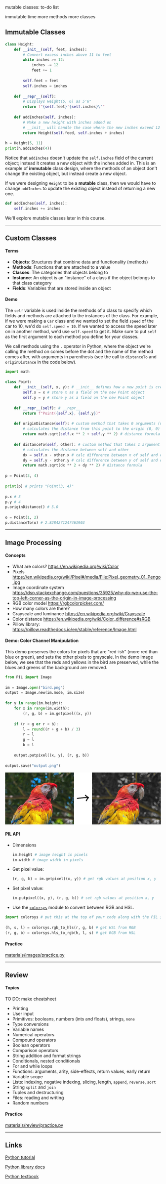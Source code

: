 mutable classes: to-do list

immutable time
more methods
more classes

## Immutable Classes

```py
class Height:
	def __init__(self, feet, inches):
		# Convert excess inches above 11 to feet
		while inches >= 12:
			inches -= 12
			feet += 1

		self.feet = feet
		self.inches = inches

	def __repr__(self):
		# Displays Height(5, 6) as 5'6"
		return f"{self.feet}'{self.inches}\""

	def addInches(self, inches):
		# Make a new height with inches added on
		# __init__ will handle the case where the new inches exceed 12
		return Height(self.feed, self.inches + inches)

h = Height(5, 11)
print(h.addInches(4))
```

Notice that `addInches` doesn't update the `self.inches` field of the current object; instead
it creates a new object with the inches added in. This is an example of **immutable** class design, where
the methods of an object don't change the existing object, but instead create a new object.

If we were designing `Height` to be a **mutable** class, then we would have to change `addInches` to
update the existing object instead of returning a new one.

```py
def addInches(self, inches):
	self.inches += inches
```

We'll explore mutable classes later in this course.

---

## Custom Classes

#### Terms

- **Objects**: Structures that combine data and functionality (methods)
- **Methods**: Functions that are attached to a value
- **Classes**: The categories that objects belong to
- **Instance**: An object is an "instance" of a class if the object belongs to that class category
- **Fields**: Variables that are stored inside an object

#### Demo

The `self` variable is used inside the methods of a class to specify which fields and methods are attached
to the instances of the class. For example, if we were making a `Car` class and we wanted to set the field `speed` of the car to 10, we'd do `self.speed = 10`.
If we wanted to access the speed later on in another method, we'd use `self.speed` to get it. Make sure to put `self` as the first argument to each method you define for your classes.

We call methods using the `.` operator in Python, where the object we're calling the method on comes before the dot and the name of the method comes after, with arguments in parenthesis (see the call to `distanceTo` and `originDistance` in the code below).

```py
import math

class Point:
	def __init__(self, x, y): # __init__ defines how a new point is created
		self.x = x # store x as a field on the new Point object
		self.y = y # store y as a field on the new Point object

	def __repr__(self): # __repr__
		return f"Point({self.x}, {self.y})"

	def originDistance(self): # custom method that takes 0 arguments (not counting self)
		# calculates the distance from this point to the origin (0, 0)
		return math.sqrt(self.x ** 2 + self.y ** 2) # distance formula

	def distanceTo(self, other): # custom method that takes 1 argument (not counting self)
		# calculates the distance between self and other
		dx = self.x - other.x # calc difference between x of self and other
		dy = self.y - other.y # calc difference between y of self and other
		return math.sqrt(dx ** 2 + dy ** 2) # distance formula

p = Point(3, 4)

print(p) # prints "Point(3, 4)"

p.x # 3
p.y # 4
p.originDistance() # 5.0

o = Point(1, 2)
p.distanceTo(o) # 2.8284271247461903
```

---

## Image Processing

#### Concepts

- What are colors? https://en.wikipedia.org/wiki/Color
- Pixels https://en.wikipedia.org/wiki/Pixel#/media/File:Pixel_geometry_01_Pengo.jpg
- Image coordinate system https://dsp.stackexchange.com/questions/35925/why-do-we-use-the-top-left-corner-as-the-origin-in-image-processing
- RGB color model https://rgbcolorpicker.com/
- How many colors are there?
- Grayscale and luminance https://en.wikipedia.org/wiki/Grayscale
- Color distance https://en.wikipedia.org/wiki/Color_difference#sRGB
- Pillow library: https://pillow.readthedocs.io/en/stable/reference/Image.html

#### Demo: Color Channel Manipulation

This demo preserves the colors for pixels that are "red-ish" (more red than blue or green), and sets the other pixels to grayscale. In the demo image below, we see that the reds and yellows in the bird are preserved, while the blues and greens of the background are removed.

```py
from PIL import Image

im = Image.open("bird.png")
output = Image.new(im.mode, im.size)

for y in range(im.height):
	for x in range(im.width):
		(r, g, b) = im.getpixel((x, y))

	if (r < g or r < b):
		l = round((r + g + b) / 3)
		r = l
		g = l
		b = l

	output.putpixel((x, y), (r, g, b))

output.save("output.png")
```

![color channel demo](materials/images/demo.png)

#### PIL API

- Dimensions

  ```py
  im.height # image height in pixels
  im.width # image width in pixels
  ```

- Get pixel value:

  ```py
  (r, g, b) = im.getpixel((x, y)) # get rgb values at position x, y
  ```

- Set pixel value:

  ```py
  im.putpixel((x, y), (r, g, b)) # set rgb values at position x, y
  ```

- Use the [`colorsys`](https://docs.python.org/3/library/colorsys.html) module to convert between RGB and HSL.

```py
import colorsys # put this at the top of your code along with the PIL import

(h, s, l) = colorsys.rgb_to_hls(r, g, b) # get HSL from RGB
(r, g, b) = colorsys.hls_to_rgb(h, l, s) # get RGB from HSL
```

#### Practice

[materials/images/practice.py](materials/images/practice.py)

---

## Review

#### Topics

TO DO: make cheatsheet

- Printing
- User input
- Primitives: booleans, numbers (ints and floats), strings, `none`
- Type conversions
- Variable names
- Numerical operators
- Compound operators
- Boolean operators
- Comparison operators
- String addition and format strings
- Conditionals, nested conditionals
- For and while loops
- Functions: arguments, arity, side-effects, return values, early return
- Variable scope
- Lists: indexing, negative indexing, slicing, length, `append`, `reverse`, `sort`
- String `split` and `join`
- Tuples and destructuring
- Files: reading and writing
- Random numbers

#### Practice

[materials/review/practice.py](materials/review/practice.py)

---

## Links

[Python tutorial](https://docs.python.org/3/tutorial/index.html)

[Python library docs](https://docs.python.org/3/library/index.html)

[Python textbook](https://runestone.academy/ns/books/published/fopp/index.html?mode=browsing)
